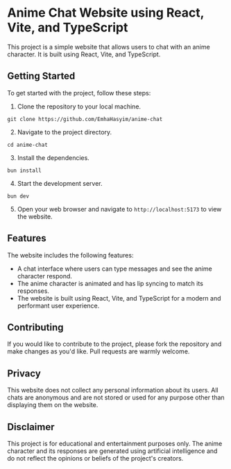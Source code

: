  # Anime Chat Website using React, Vite, and TypeScript

This project is a simple website that allows users to chat with an anime character. It is built using React, Vite, and TypeScript.

## Getting Started

To get started with the project, follow these steps:

1. Clone the repository to your local machine.
```
git clone https://github.com/EmhaHasyim/anime-chat
```
2. Navigate to the project directory.
```
cd anime-chat
```
3. Install the dependencies.
```
bun install
```
4. Start the development server.
```
bun dev
```
5. Open your web browser and navigate to `http://localhost:5173` to view the website.

## Features

The website includes the following features:

* A chat interface where users can type messages and see the anime character respond.
* The anime character is animated and has lip syncing to match its responses.
* The website is built using React, Vite, and TypeScript for a modern and performant user experience.

## Contributing

If you would like to contribute to the project, please fork the repository and make changes as you'd like. Pull requests are warmly welcome.

## Privacy

This website does not collect any personal information about its users. All chats are anonymous and are not stored or used for any purpose other than displaying them on the website.

## Disclaimer

This project is for educational and entertainment purposes only. The anime character and its responses are generated using artificial intelligence and do not reflect the opinions or beliefs of the project's creators.
